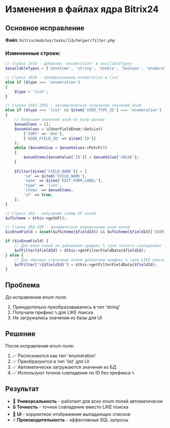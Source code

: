 # Изменения в файлах ядра Bitrix24

## Основное исправление

**Файл:** `bitrix/modules/tasks/lib/helper/filter.php`

### Измененные строки:

```php
// Строка 1010 - добавлен 'enumeration' в availableTypes
$availableTypes = ['datetime', 'string', 'double', 'boolean', 'enumeration'];

// Строка 1026 - преобразование enumeration в list
else if ($type === 'enumeration')
{
    $type = 'list';
}

// Строки 1042-1062 - автоматическое получение значений enum
else if ($type === 'list' && $item['USER_TYPE_ID'] === 'enumeration')
{
    // Получаем значения enum из базы данных
    $enumItems = [];
    $enumValues = \CUserFieldEnum::GetList(
        ['SORT' => 'ASC'],
        ['USER_FIELD_ID' => $item['ID']]
    );
    while ($enumValue = $enumValues->Fetch())
    {
        $enumItems[$enumValue['ID']] = $enumValue['VALUE'];
    }
    
    $filter[$item['FIELD_NAME']] = [
        'id' => $item['FIELD_NAME'],
        'name' => $item['EDIT_FORM_LABEL'],
        'type' => 'list',
        'items' => $enumItems,
        'uf' => true,
    ];
}

// Строка 365 - получение схемы UF полей
$ufScheme = $this->getUF();

// Строки 380-388 - динамическое определение enum полей
$isEnumField = isset($ufScheme[$fieldId]) && $ufScheme[$fieldId]['USER_TYPE_ID'] === 'enumeration';

if ($isEnumField) {
    // Для enum полей не добавляем префикс % (для точного совпадения)
    $ufFilter[$fieldId] = $this->getFilterFieldData($fieldId);
} else {
    // Для обычных строковых полей добавляем префикс % (для LIKE поиска)
    $ufFilter["%{$fieldId}"] = $this->getFilterFieldData($fieldId);
}
```

## Проблема

До исправления enum поля:
1. Принудительно преобразовывались в тип 'string'
2. Получали префикс `%` для LIKE поиска 
3. Не загружались значения из базы для UI

## Решение

После исправления enum поля:
1. ✅ Распознаются как тип 'enumeration' 
2. ✅ Преобразуются в тип 'list' для UI
3. ✅ Автоматически загружаются значения из БД
4. ✅ Используют точное совпадение по ID без префикса `%`

## Результат

- 🎯 **Универсальность** - работает для всех enum полей автоматически
- 🔒 **Точность** - точное совпадение вместо LIKE поиска
- 🎨 **UI** - корректное отображение выпадающих списков
- ⚡ **Производительность** - эффективные SQL запросы